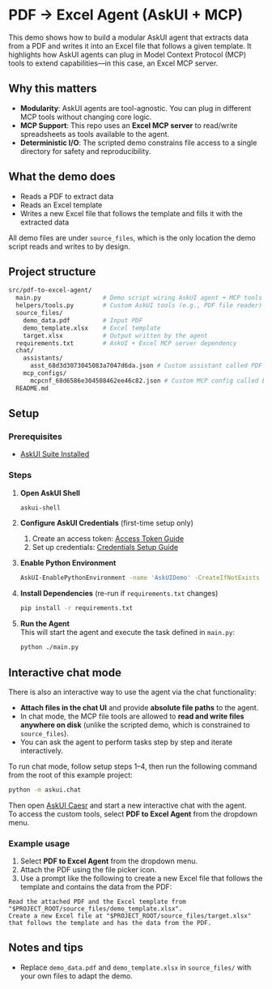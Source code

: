 # PDF → Excel Agent (AskUI + MCP)

This demo shows how to build a modular AskUI agent that extracts data from a PDF and writes it into an Excel file that follows a given template. It highlights how AskUI agents can plug in Model Context Protocol (MCP) tools to extend capabilities—in this case, an Excel MCP server.

## Why this matters

- **Modularity**: AskUI agents are tool-agnostic. You can plug in different MCP tools without changing core logic.  
- **MCP Support**: This repo uses an **Excel MCP server** to read/write spreadsheets as tools available to the agent.  
- **Deterministic I/O**: The scripted demo constrains file access to a single directory for safety and reproducibility.  

## What the demo does

- Reads a PDF to extract data  
- Reads an Excel template  
- Writes a new Excel file that follows the template and fills it with the extracted data  

All demo files are under `source_files`, which is the only location the demo script reads and writes to by design.  

## Project structure

```bash
src/pdf-to-excel-agent/
  main.py                 # Demo script wiring AskUI agent + MCP tools
  helpers/tools.py        # Custom AskUI tools (e.g., PDF file reader)
  source_files/
    demo_data.pdf         # Input PDF
    demo_template.xlsx    # Excel template
    target.xlsx           # Output written by the agent
  requirements.txt        # AskUI + Excel MCP server dependency
  chat/
    assistants/
      asst_68d3d3073045083a7047d6da.json # Custom assistant called PDF to Excel Agent
    mcp_configs/
      mcpcnf_68d6586e304508462ee46c82.json # Custom MCP config called Excel MCP server
  README.md
```

## Setup

### Prerequisites

- [AskUI Suite Installed](https://docs.askui.com/01-tutorials/00-installation)

### Steps

1. **Open AskUI Shell**

   ```bash
   askui-shell
   ```

2. **Configure AskUI Credentials** (first-time setup only)

   1. Create an access token: [Access Token Guide](https://docs.askui.com/02-how-to-guides/01-account-management/04-tokens)  
   2. Set up credentials: [Credentials Setup Guide](https://docs.askui.com/04-reference/02-askui-suite/02-askui-suite/ADE/Public/AskUI-SetSettings)  

3. **Enable Python Environment**

   ```bash
   AskUI-EnablePythonEnvironment -name 'AskUIDemo' -CreateIfNotExists
   ```

4. **Install Dependencies** (re-run if `requirements.txt` changes)

   ```bash
   pip install -r requirements.txt
   ```

5. **Run the Agent**  
   This will start the agent and execute the task defined in `main.py`:

   ```bash
   python ./main.py
   ```

## Interactive chat mode

There is also an interactive way to use the agent via the chat functionality:

- **Attach files in the chat UI** and provide **absolute file paths** to the agent.  
- In chat mode, the MCP file tools are allowed to **read and write files anywhere on disk** (unlike the scripted demo, which is constrained to `source_files`).  
- You can ask the agent to perform tasks step by step and iterate interactively.  

To run chat mode, follow setup steps 1–4, then run the following command from the root of this example project:

```bash
python -m askui.chat
```

Then open [AskUI Caesr](https://app.caesr.ai/) and start a new interactive chat with the agent.  
To access the custom tools, select **PDF to Excel Agent** from the dropdown menu.  

### Example usage

1. Select **PDF to Excel Agent** from the dropdown menu.  
2. Attach the PDF using the file picker icon.  
3. Use a prompt like the following to create a new Excel file that follows the template and contains the data from the PDF:  

```Text
Read the attached PDF and the Excel template from "$PROJECT_ROOT/source_files/demo_template.xlsx".
Create a new Excel file at "$PROJECT_ROOT/source_files/target.xlsx" that follows the template and has the data from the PDF.
```

## Notes and tips

- Replace `demo_data.pdf` and `demo_template.xlsx` in `source_files/` with your own files to adapt the demo.  
